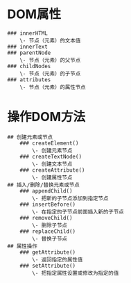 # DOM属性
    ### innerHTML
        \- 节点（元素）的文本值
    ### innerText
    ### parentNode 
        \- 节点（元素）的父节点
    ### childNodes 
        \- 节点（元素）的子节点
    ### attributes 
        \- 节点（元素）的属性节点
# 操作DOM方法
    ## 创建元素或节点
        ### createElement()
            \- 创建元素节点
        ### createTextNode()
            \- 创建文本节点
        ### createAttribute()
            \- 创建属性节点
    ## 插入/删除/替换元素或节点
        ### appendChild()
            \- 把新的子节点添加到指定节点
        ### insertBefore()
            \- 在指定的子节点前面插入新的子节点
        ### removeChild()
            \- 删除子节点
        ### replaceChild()
            \- 替换子节点
    ## 属性操作
        ### getAttribute()
            \- 返回指定的属性值
        ### setAttribute()
            \- 把指定属性设置或修改为指定的值
        